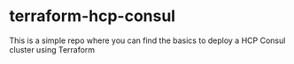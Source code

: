 # terraform-hcp-consul
This is a simple repo where you can find the basics to deploy a HCP Consul cluster using Terraform
